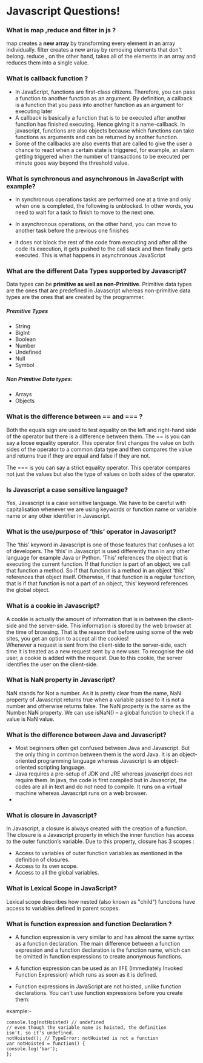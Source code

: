 #            Javascript Questions!
###  What is map ,reduce and filter in js ?
map creates a **new array** by transforming every element in an array individually. filter creates a new array by removing elements that don't belong. reduce , on the other hand, takes all of the elements in an array and reduces them into a single value.

###  What is callback function ?
- In JavaScript, functions are first-class citizens. Therefore, you can pass a function to another function as an argument. By definition, a callback is a function that you pass into another function as an argument for executing later
- A callback is basically a function that is to be executed after another function has finished executing. Hence giving it a name-callback. In javascript, functions are also objects because which functions can take functions as arguments and can be returned by another function.
- Some of the callbacks are also events that are called to give the user a chance to react when a certain state is triggered, for example, an alarm getting triggered when the number of transactions to be executed per minute goes way beyond the threshold value.

### What is synchronous and asynchronous in JavaScript with example?
- In synchronous operations tasks are performed one at a time and only when one is completed, the following is unblocked. In other words, you need to wait for a task to finish to move to the next one. 

- In asynchronous operations, on the other hand, you can move to another task before the previous one finishes
- it does not block the rest of the code from executing and after all the code its execution, it gets pushed to the call stack and then finally gets executed. This is what happens in asynchronous JavaScript

### What are the different Data Types supported by Javascript?
Data types can be **primitive as well as non-Primitive**. Primitive data types are the ones that are predefined in Javascript whereas non-primitive data types are the ones that are created by the programmer. 
##### Premitive Types
- String
- BigInt
- Boolean
- Number
- Undefined
- Null
- Symbol
##### Non Primitive Data types: 
- Arrays
- Objects 

###  What is the difference between ==  and  === ?
Both the equals sign are used to test equality on the left and right-hand side of the operator but there is a difference between them. The == is you can say a loose equality operator. This operator first changes the value on both sides of the operator to a common data type and then compares the value and returns true if they are equal and false if they are not. 

The === is you can say a strict equality operator. This operator compares not just the values but also the type of values on both sides of the operator. 

### Is Javascript a case sensitive language? 
Yes, Javascript is a case sensitive language. We have to be careful with capitalisation whenever we are using keywords or function name or variable name or any other identifier in Javascript.

### What is the use/purpose of ‘this’ operator in Javascript? 
The ‘this’ keyword in Javascript is one of those features that confuses a lot of developers. The ‘this’ in Javascript is used differently than in any other language for example Java or Python. ’This’ references the object that is executing the current function. If that function is part of an object, we call that function a method. So if that function is a method in an object ‘this’ references that object itself. Otherwise, if that function is a regular function, that is if that function is not a part of an object, ‘this’ keyword references the global object. 

### What is a cookie in Javascript? 
A cookie is actually the amount of information that is in between the client-side and the server-side. This information is stored by the web browser at the time of browsing. That is the reason that before using some of the web sites, you get an option to accept all the cookies!  
Whenever a request is sent from the client-side to the server-side, each time it is treated as a new request sent by a new user. To recognise the old user, a cookie is added with the request. Due to this cookie, the server identifies the user on the client-side. 

### What is NaN property in Javascript? 
NaN stands for Not a number. As it is pretty clear from the name, NaN property of Javascript returns true when a variable passed to it is not a number and otherwise returns false. The NaN property is the same as the Number.NaN property. We can use isNaN() – a global function to check if a value is NaN value. 

### What is the difference between Java and Javascript? 
- Most beginners often get confused between Java and Javascript. But the only thing in common between them is the word Java. It is an object-oriented programming language whereas Javascript is an object-oriented scripting language.      
- Java requires a pre-setup of JDK and JRE whereas javascript does not require them. In java, the code is first compiled but in Javascript, the codes are all in text and do not need to compile. It runs on a virtual machine whereas Javascript runs on a web browser. 
- 
### What is closure in Javascript?
In Javascript, a closure is always created with the creation of a function. The closure is a Javascript property in which the inner function has access to the outer function’s variable. Due to this property, closure has 3 scopes :
- Access to variables of outer function variables as mentioned in the definition of closures.
- Access to its own scope.
- Access to all the global variables.

### What is Lexical Scope in JavaScript?
Lexical scope describes how nested (also known as "child") functions have access to variables defined in parent scopes.

###  What is function expression and function Declaration ?

- A function expression is very similar to and has almost the same syntax as a function declaration. The main difference between a function expression and a function declaration is the function name, which can be omitted in function expressions to create anonymous functions.

  

- A function expression can be used as an IIFE (Immediately Invoked Function Expression) which runs as soon as it is defined.

- Function expressions in JavaScript are not hoisted, unlike function declarations. You can't use function expressions before you create them:

  

example:-

    console.log(notHoisted) // undefined
    // even though the variable name is hoisted, the definition 
    isn't. so it's undefined.
    notHoisted(); // TypeError: notHoisted is not a function
    var notHoisted = function() {
    console.log('bar');
    };

